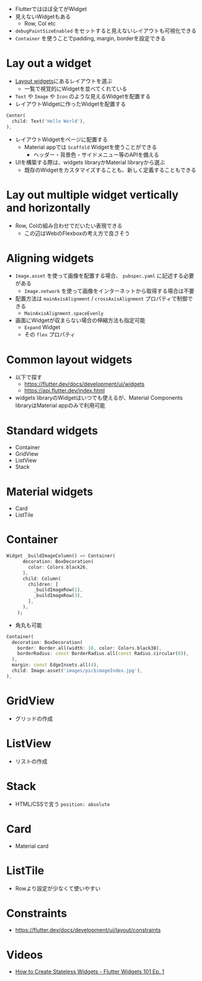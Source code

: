 - Flutterではほぼ全てがWidget
- 見えないWidgetもある
  - Row, Col etc
- `debugPaintSizeEnabled` をセットすると見えないレイアウトも可視化できる
- `Container` を使うことでpadding, margin, borderを設定できる

# Lay out a widget

- [Layout widgets](https://flutter.dev/docs/development/ui/widgets/layout)にあるレイアウトを選ぶ
  - 一覧で視覚的にWidgetを並べてくれている
- `Text` や `Image` や `Icon` のような見えるWidgetを配置する
- レイアウトWidgetに作ったWidgetを配置する

```dart
Center(
  child: Text('Hello World'),
),
```

- レイアウトWidgetをページに配置する
  - Material appでは `Scaffold` Widgetを使うことができる
    - ヘッダー・背景色・サイドメニュー等のAPIを備える
- UIを構築する際は、widgets libraryかMaterial libraryから選ぶ
  - 既存のWidgetをカスタマイズすることも、新しく定義することもできる

# Lay out multiple widget vertically and horizontally

- Row, Colの組み合わせでだいたい表現できる
  - この辺はWebのFlexboxの考え方で良さそう

# Aligning widgets

- `Image.asset` を使って画像を配置する場合、 `pubspec.yaml` に記述する必要がある
  - `Image.network` を使って画像をインターネットから取得する場合は不要
- 配置方法は `mainAxisAlignment` / `crossAxisAlignment` プロパティで制御できる
  - `MainAxisAlignment.spaceEvenly`
- 画面にWidgetが収まらない場合の伸縮方法も指定可能
  - `Expand` Widget
  - その `flex` プロパティ

# Common layout widgets

- 以下で探す
  - https://flutter.dev/docs/development/ui/widgets
  - https://api.flutter.dev/index.html
- widgets libraryのWidgetはいつでも使えるが、Material Components libraryはMaterial appのみで利用可能

# Standard widgets

- Container
- GridView
- ListView
- Stack

# Material widgets

- Card
- ListTile

# Container

```dart
Widget _buildImageColumn() => Container(
      decoration: BoxDecoration(
        color: Colors.black26,
      ),
      child: Column(
        children: [
          _buildImageRow(1),
          _buildImageRow(3),
        ],
      ),
    );
```

- 角丸も可能

```dart
Container(
  decoration: BoxDecoration(
    border: Border.all(width: 10, color: Colors.black38),
    borderRadius: const BorderRadius.all(const Radius.circular(8)),
  ),
  margin: const EdgeInsets.all(4),
  child: Image.asset('images/pic$imageIndex.jpg'),
),
```

# GridView

- グリッドの作成

# ListView

- リストの作成

# Stack

- HTML/CSSで言う `position: absolute`

# Card

- Material card

# ListTile

- Rowより設定が少なくて使いやすい

# Constraints

- https://flutter.dev/docs/development/ui/layout/constraints

# Videos

- [How to Create Stateless Widgets - Flutter Widgets 101 Ep. 1](https://www.youtube.com/watch?v=wE7khGHVkYY)
